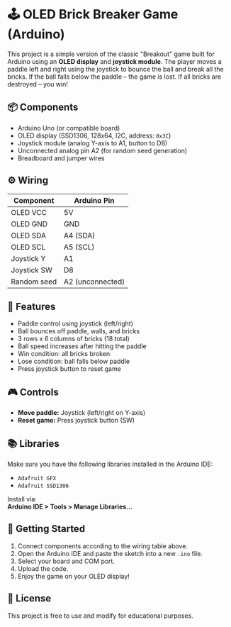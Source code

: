 # 🕹️ OLED Brick Breaker Game (Arduino)

This project is a simple version of the classic "Breakout" game built for Arduino using an **OLED display** and **joystick module**. The player moves a paddle left and right using the joystick to bounce the ball and break all the bricks. If the ball falls below the paddle – the game is lost. If all bricks are destroyed – you win!

## 📦 Components

- Arduino Uno (or compatible board)
- OLED display (SSD1306, 128x64, I2C, address: `0x3C`)
- Joystick module (analog Y-axis to A1, button to D8)
- Unconnected analog pin A2 (for random seed generation)
- Breadboard and jumper wires

## ⚙️ Wiring

| Component     | Arduino Pin |
|---------------|-------------|
| OLED VCC      | 5V          |
| OLED GND      | GND         |
| OLED SDA      | A4 (SDA)    |
| OLED SCL      | A5 (SCL)    |
| Joystick Y    | A1          |
| Joystick SW   | D8          |
| Random seed   | A2 (unconnected) |

## 🧠 Features

- Paddle control using joystick (left/right)
- Ball bounces off paddle, walls, and bricks
- 3 rows x 6 columns of bricks (18 total)
- Ball speed increases after hitting the paddle
- Win condition: all bricks broken
- Lose condition: ball falls below paddle
- Press joystick button to reset game

## 🎮 Controls

- **Move paddle:** Joystick (left/right on Y-axis)
- **Reset game:** Press joystick button (SW)

## 📚 Libraries

Make sure you have the following libraries installed in the Arduino IDE:

- `Adafruit GFX`
- `Adafruit SSD1306`

Install via:  
**Arduino IDE > Tools > Manage Libraries...**

## 🚀 Getting Started

1. Connect components according to the wiring table above.
2. Open the Arduino IDE and paste the sketch into a new `.ino` file.
3. Select your board and COM port.
4. Upload the code.
5. Enjoy the game on your OLED display!

## 📝 License

This project is free to use and modify for educational purposes.
